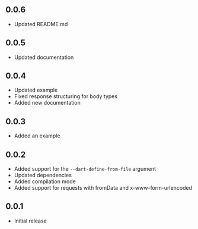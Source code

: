 ## 0.0.6

- Updated README.md

## 0.0.5

- Updated documentation

## 0.0.4

- Updated example
- Fixed response structuring for body types
- Added new documentation

## 0.0.3

- Added an example

## 0.0.2

- Added support for the `--dart-define-from-file` argument
- Updated dependencies
- Added compilation mode
- Added support for requests with fromData and x-www-form-urlencoded

## 0.0.1

- Initial release
